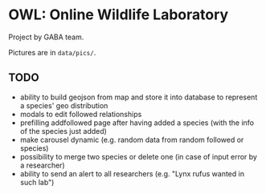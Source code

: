 # OWL: Online Wildlife Laboratory
Project by GABA team.

Pictures are in `data/pics/`.

## TODO
* ability to build geojson from map and store it into database to represent a species' geo distribution
* modals to edit followed relationships
* prefilling addfollowed page after having added a species (with the info of the species just added)
* make carousel dynamic (e.g. random data from random followed or species)
* possibility to merge two species or delete one (in case of input error by a researcher)
* ability to send an alert to all researchers (e.g. "Lynx rufus wanted in such lab")
